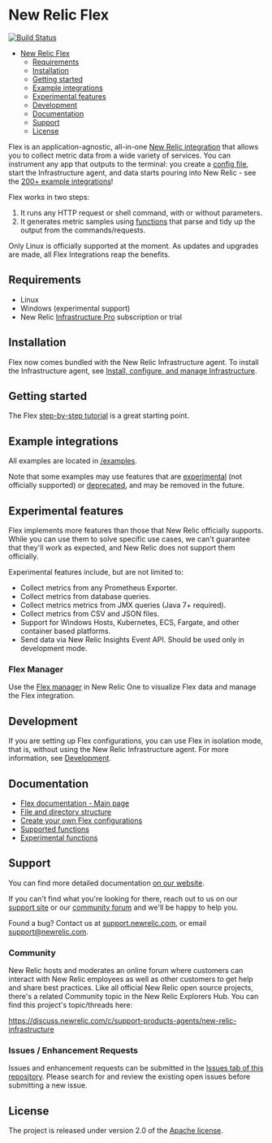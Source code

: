 # New Relic Flex

[![Build Status](https://travis-ci.org/newrelic/nri-flex.svg?branch=master)](https://travis-ci.com/newrelic/nri-flex)

- [New Relic Flex](#new-relic---flex)
  - [Requirements](#requirements)
  - [Installation](#installation)
  - [Getting started](#getting-started)
  - [Example integrations](#example-integrations)
  - [Experimental features](#experimental-features)
  - [Development](#development)
  - [Documentation](#documentation)
  - [Support](#support)
  - [License](#license)


Flex is an application-agnostic, all-in-one [New Relic integration](https://docs.newrelic.com/docs/integrations) that allows you to collect metric data from a wide variety of services. You can instrument any app that outputs to the terminal: you create a [config file](/docs/basics/creating_configs.md), start the Infrastructure agent, and data starts pouring into New Relic - see the [200+ example integrations](#example-integrations)!

Flex works in two steps:
  1. It runs any HTTP request or shell command, with or without parameters.
  2. It generates metric samples using [functions](https://github.com/newrelic/nri-flex/tree/master/docs/apis/functions.md) that parse and tidy up the output from the commands/requests.

Only Linux is officially supported at the moment. As updates and upgrades are made, all Flex Integrations reap the benefits.

## Requirements

- Linux
- Windows (experimental support)
- New Relic [Infrastructure Pro](https://newrelic.com/infrastructure/pricing) subscription or trial

## Installation

Flex now comes bundled with the New Relic Infrastructure agent. To install the Infrastructure agent, see [Install, configure, and manage Infrastructure](https://docs.newrelic.com/docs/infrastructure/install-configure-manage-infrastructure).

## Getting started

The Flex [step-by-step tutorial](./docs/basic-tutorial.md) is a great starting point.

## Example integrations

All examples are located in [/examples](https://github.com/newrelic/nri-flex/tree/master/examples).

Note that some examples may use features that are [experimental](https://github.com/newrelic/nri-flex/tree/master/docs/experimental) (not officially supported) or [deprecated](https://github.com/newrelic/nri-flex/tree/master/docs/experimental), and may be removed in the future.

## Experimental features

Flex implements more features than those that New Relic officially supports. While you can use them to solve specific use cases, we can't guarantee that they'll work as expected, and New Relic does not support them officially.

Experimental features include, but are not limited to:

- Collect metrics from any Prometheus Exporter.
- Collect metrics from database queries.
- Collect metrics metrics from JMX queries (Java 7+ required).
- Collect metrics from CSV and JSON files.
- Support for Windows Hosts, Kubernetes, ECS, Fargate, and other container based platforms.
- Send data via New Relic Insights Event API. Should be used only in development mode.

### Flex Manager

Use the [Flex manager](https://github.com/newrelic/nr1-flex-manager) in New Relic One to visualize Flex data and manage the Flex integration.

## Development

If you are setting up Flex configurations, you can use Flex in isolation mode, that is, without using the New Relic Infrastructure agent. For more information, see [Development](./development.md).

## Documentation

- [Flex documentation - Main page](https://github.com/newrelic/nri-flex/tree/master/docs/readme.md)
- [File and directory structure](https://github.com/newrelic/nri-flex/tree/master/docs/basics/file_layout.md)
- [Create your own Flex configurations](https://github.com/newrelic/nri-flex/tree/master/docs/basics/creating_configs.md)
- [Supported functions](https://github.com/newrelic/nri-flex/tree/master/docs/apis/functions.md)
- [Experimental functions](https://github.com/newrelic/nri-flex/tree/master/docs/experimental/functions.md)

## Support

You can find more detailed documentation [on our website](http://newrelic.com/docs).

If you can't find what you're looking for there, reach out to us on our [support site](http://support.newrelic.com/) or our [community forum](http://forum.newrelic.com) and we'll be happy to help you.

Found a bug? Contact us at [support.newrelic.com](http://support.newrelic.com/), or email support@newrelic.com.

### Community

New Relic hosts and moderates an online forum where customers can interact with New Relic employees as well as other customers to get help and share best practices. Like all official New Relic open source projects, there's a related Community topic in the New Relic Explorers Hub. You can find this project's topic/threads here:

https://discuss.newrelic.com/c/support-products-agents/new-relic-infrastructure

### Issues / Enhancement Requests

Issues and enhancement requests can be submitted in the [Issues tab of this repository](../../issues). Please search for and review the existing open issues before submitting a new issue.


## License

The project is released under version 2.0 of the [Apache license](http://www.apache.org/licenses/LICENSE-2.0).